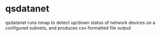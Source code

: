 # qsdatanet
qsdatanet runs nmap to detect up/down status of network devices on a configured subnets, and produces csv-formatted file output
